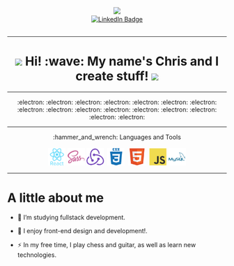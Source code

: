 <div id="header" align="center">
  <img src="https://media.giphy.com/media/doXBzUFJRxpaUbuaqz/giphy.gif" width="600"/>
</div>
<div id="badges" align="center">
  <a href="https://www.linkedin.com/in/chris-andrews-0866a0233/">
    <img src="https://img.shields.io/badge/LinkedIn-blue?style=for-the-badge&logo=linkedin&logoColor=white" alt="LinkedIn Badge"/>
  </a>
  <!--- Add this back in once the final site is live
  <a>
  <img src="https://img.shields.io/badge/-Portfolio-brightgreen?style=for-the-badge&logo=appveyor"  height="28" alt="Portfolio"/>
  </a> -->
</div>

<div align="center">
  <img src="https://komarev.com/ghpvc/?username=ChrisAndrewsDev&style=flat-square&color=blue" alt=""/>
</div>


---
<div align="center">
  <h1><img src="https://media.giphy.com/media/lRLzrbhmh5pFf4jOga/giphy.gif" width="60"> Hi! :wave: My name's Chris</span> and I create stuff! <img src="https://media.giphy.com/media/lRLzrbhmh5pFf4jOga/giphy.gif" width="60"></h1>
</div>

  
  ---
  <div align="center">
  :electron:
  :electron:
  :electron:
  :electron:
  :electron:
  :electron:
  :electron:
  :electron:
  :electron:
  :electron:
  :electron:
  :electron:
  :electron:
  :electron:
  :electron:
  :electron:
  
  
</div>
 
  
  ---

<div align="center" mt="2">
 :hammer_and_wrench: Languages and Tools
  <br>
  </br>
</div>

<div align="center">
  <img src="https://github.com/devicons/devicon/blob/master/icons/react/react-original-wordmark.svg" title="React" alt="React" width="40" height="40"/>
  <img src="https://raw.githubusercontent.com/devicons/devicon/1119b9f84c0290e0f0b38982099a2bd027a48bf1/icons/sass/sass-original.svg" title="Sass" alt="Sass" width="40" height="40"/>
  <img src="https://github.com/devicons/devicon/blob/master/icons/redux/redux-original.svg" title="Redux" alt="Redux " width="40" height="40"/>&nbsp;
  <img src="https://github.com/devicons/devicon/blob/master/icons/css3/css3-plain-wordmark.svg"  title="CSS3" alt="CSS" width="40" height="40"/>&nbsp;
  <img src="https://github.com/devicons/devicon/blob/master/icons/html5/html5-original.svg" title="HTML5" alt="HTML" width="40" height="40"/>&nbsp;
  <img src="https://github.com/devicons/devicon/blob/master/icons/javascript/javascript-original.svg" title="JavaScript" alt="JavaScript" width="40" height="40"/>
  <img src="https://raw.githubusercontent.com/devicons/devicon/1119b9f84c0290e0f0b38982099a2bd027a48bf1/icons/mysql/mysql-plain-wordmark.svg" title="SQL **alt="SQL" width="40" height="40"/>
</div>

---

# A little about me

- :telescope: I’m studying fullstack development.

- :seedling: I enjoy front-end design and development!.

- :zap: In my free time, I play chess and guitar, as well as learn new technologies.
